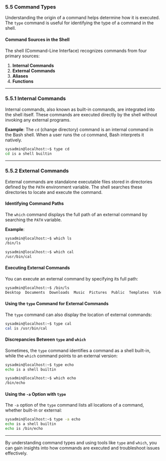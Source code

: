 ### 5.5 Command Types  

Understanding the origin of a command helps determine how it is executed. The `type` command is useful for identifying the type of a command in the shell.

#### Command Sources in the Shell  
The shell (Command-Line Interface) recognizes commands from four primary sources:  
1. **Internal Commands**  
2. **External Commands**  
3. **Aliases**  
4. **Functions**

---

### 5.5.1 Internal Commands  
Internal commands, also known as built-in commands, are integrated into the shell itself. These commands are executed directly by the shell without invoking any external programs.  

**Example**: The `cd` (change directory) command is an internal command in the Bash shell. When a user runs the `cd` command, Bash interprets it natively.  

```bash
sysadmin@localhost:~$ type cd
cd is a shell builtin
```

---

### 5.5.2 External Commands  
External commands are standalone executable files stored in directories defined by the `PATH` environment variable. The shell searches these directories to locate and execute the command.

#### Identifying Command Paths  
The `which` command displays the full path of an external command by searching the `PATH` variable.  

**Example**:  
```bash
sysadmin@localhost:~$ which ls
/bin/ls

sysadmin@localhost:~$ which cal
/usr/bin/cal
```

#### Executing External Commands  
You can execute an external command by specifying its full path:  
```bash
sysadmin@localhost:~$ /bin/ls
Desktop  Documents  Downloads  Music  Pictures  Public  Templates  Videos
```

#### Using the `type` Command for External Commands  
The `type` command can also display the location of external commands:  
```bash
sysadmin@localhost:~$ type cal
cal is /usr/bin/cal
```

#### Discrepancies Between `type` and `which`  
Sometimes, the `type` command identifies a command as a shell built-in, while the `which` command points to an external version:  
```bash
sysadmin@localhost:~$ type echo
echo is a shell builtin

sysadmin@localhost:~$ which echo
/bin/echo
```

#### Using the `-a` Option with `type`  
The `-a` option of the `type` command lists all locations of a command, whether built-in or external:  
```bash
sysadmin@localhost:~$ type -a echo
echo is a shell builtin
echo is /bin/echo
```

--- 

By understanding command types and using tools like `type` and `which`, you can gain insights into how commands are executed and troubleshoot issues effectively.
